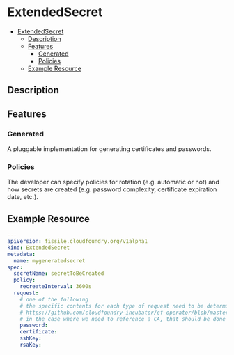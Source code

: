 # ExtendedSecret

- [ExtendedSecret](#extendedsecret)
  - [Description](#description)
  - [Features](#features)
    - [Generated](#generated)
    - [Policies](#policies)
  - [Example Resource](#example-resource)

## Description

## Features

### Generated

A pluggable implementation for generating certificates and passwords.

### Policies

The developer can specify policies for rotation (e.g. automatic or not) and how secrets are created (e.g. password complexity, certificate expiration date, etc.).

## Example Resource

```yaml
---
apiVersion: fissile.cloudfoundry.org/v1alpha1
kind: ExtendedSecret
metadata:
  name: mygeneratedsecret
spec:
  secretName: secretToBeCreated
  policy:
    recreateInterval: 3600s
  request:
    # one of the following
    # the specific contents for each type of request need to be determined by the definitions here:
    # https://github.com/cloudfoundry-incubator/cf-operator/blob/master/pkg/credsgen/generator.go#L43
    # in the case where we need to reference a CA, that should be done by referencing a Secret
    password:
    certificate:
    sshKey:
    rsaKey:
```